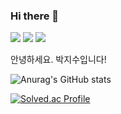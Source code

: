 ### Hi there 👋
<p>
  <a href="https://wemadeit8645.tistory.com/" target="_blank"><img src="https://img.shields.io/badge/BLog-64BC4B?style=flat-square&logo=Bitdefender&logoColor=white"/></a>
  <a href="https://jisupark.notion.site/69ddedebadb04cf7a396d86cc14d8c73" target="_blank"><img src="https://img.shields.io/badge/Notion-000000?style=flat-square&logo=Notion&logoColor=white"/></a>
  <img src="https://img.shields.io/badge/qkrwltn5532@gmail.com-4285F4?style=flat-square&logo=Google&logoColor=white"/></a>
</p>

안녕하세요. 박지수입니다!


![Anurag's GitHub stats](https://github-readme-stats.vercel.app/api?username=lapaho8645&show_icons=true&theme=dark)

[![Solved.ac Profile](http://mazassumnida.wtf/api/v2/generate_badge?boj=lapaho8645)](https://solved.ac/lapaho8645/)
<!--
**lapaho8645/lapaho8645** is a ✨ _special_ ✨ repository because its `README.md` (this file) appears on your GitHub profile.

Here are some ideas to get you started:

- 🔭 I’m currently working on ...
- 🌱 I’m currently learning ...
- 👯 I’m looking to collaborate on ...
- 🤔 I’m looking for help with ...
- 💬 Ask me about ...
- 📫 How to reach me: ...
- 😄 Pronouns: ...
- ⚡ Fun fact: ...
-->
